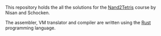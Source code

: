 This repository holds the all the solutions for the [Nand2Tetris](http://www.nand2tetris.org/) course by Nisan and Schocken.

The assembler, VM translator and compiler are written using the [Rust](https://www.rust-lang.org/) programming language.
